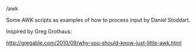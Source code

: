 /awk

Some AWK scripts as examples of how to process input by Daniel Stoddart.

Inspired by Greg Grothaus:

http://gregable.com/2010/09/why-you-should-know-just-little-awk.html
